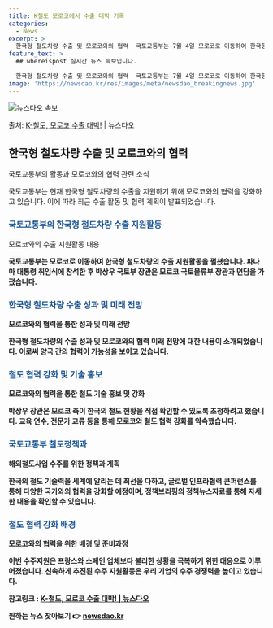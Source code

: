 ```yaml
---
title: K철도 모로코에서 수출 대박 기록
categories:
  - News
excerpt: >
  한국형 철도차량 수출 및 모로코와의 협력  국토교통부는 7월 4일 모로코로 이동하여 한국형 철도차량의 수출 …
feature_text: >
  ## whereispost 실시간 뉴스 속보입니다.

  한국형 철도차량 수출 및 모로코와의 협력  국토교통부는 7월 4일 모로코로 이동하여 한국형 철도차량의 수출 …
image: 'https://newsdao.kr/res/images/meta/newsdao_breakingnews.jpg'
---
```


![뉴스다오 속보](https://newsdao.kr/res/images/meta/newsdao_breakingnews.jpg)

<p>출처: <a href="https://newsdao.kr/4646" rel="dofollow">K-철도, 모로코 수출 대박!</a> | 뉴스다오</p>

<h2 data-ke-size="size26">한국형 철도차량 수출 및 모로코와의 협력</h2>
국토교통부의 활동과 모로코와의 협력 관련 소식

<p data-ke-size="size16">국토교통부는 현재 한국형 철도차량의 수출을 지원하기 위해 모로코와의 협력을 강화하고 있습니다. 이에 따라 최근 수출 활동 및 협력 계획이 발표되었습니다.</p>

<h3><b><span style="color: #1a5490;">국토교통부의 한국형 철도차량 수출 지원활동</span></b></h3>
모로코와의 수출 지원활동 내용

<p data-ke-size="size16"><b>국토교통부는 모로코로 이동하여 한국형 철도차량의 수출 지원활동을 펼쳤습니다. 파나마 대통령 취임식에 참석한 후 박상우 국토부 장관은 모로코 국토물류부 장관과 면담을 가졌습니다.</p>

<h3><b><span style="color: #1a5490;">한국형 철도차량 수출 성과 및 미래 전망</span></b></h3>
모로코와의 협력을 통한 성과 및 미래 전망

<p data-ke-size="size16"><b>한국형 철도차량의 수출 성과 및 모로코와의 협력 미래 전망에 대한 내용이 소개되었습니다. 이로써 양국 간의 협력이 가능성을 보이고 있습니다.</p>

<h3><b><span style="color: #1a5490;">철도 협력 강화 및 기술 홍보</span></b></h3>
모로코와의 협력을 통한 철도 기술 홍보 및 강화

<p data-ke-size="size16"><b>박상우 장관은 모로코 측이 한국의 철도 현황을 직접 확인할 수 있도록 초청하려고 했습니다. 교육 연수, 전문가 교류 등을 통해 모로코와 철도 협력 강화를 약속했습니다.</p>

<h3><b><span style="color: #1a5490;">국토교통부 철도정책과</span></b></h3>
해외철도사업 수주를 위한 정책과 계획

<p data-ke-size="size16"><b>한국의 철도 기술력을 세계에 알리는 데 최선을 다하고, 글로벌 인프라협력 콘퍼런스를 통해 다양한 국가와의 협력을 강화할 예정이며, 정책브리핑의 정책뉴스자료를 통해 자세한 내용을 확인할 수 있습니다.</p>

<h3><b><span style="color: #1a5490;">철도 협력 강화 배경</span></b></h3>
모로코와의 협력을 위한 배경 및 준비과정

<p data-ke-size="size16"><b>이번 수주지원은 프랑스와 스페인 업체보다 불리한 상황을 극복하기 위한 대응으로 이루어졌습니다. 신속하게 추진된 수주 지원활동은 우리 기업의 수주 경쟁력을 높이고 있습니다.</p>

참고링크 : <a href="https://newsdao.kr/4646">K-철도, 모로코 수출 대박! | 뉴스다오</a> 

원하는 뉴스 찾아보기 👉 <a href="https://newsdao.kr" rel="dofollow">newsdao.kr</a>


